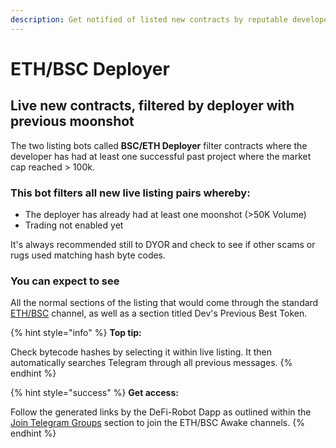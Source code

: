 ```yaml
---
description: Get notified of listed new contracts by reputable developers.
---
```


# ETH/BSC Deployer

## Live new contracts, filtered by deployer with previous moonshot

The two listing bots called **BSC/ETH Deployer** filter contracts where the developer has had at least one successful past project where the market cap reached > 100k.

### This bot filters all new live listing pairs whereby:&#x20;

* The deployer has already had at least one moonshot (>50K Volume)
* Trading not enabled yet

It's always recommended still to DYOR and check to see if other scams or rugs used matching hash byte codes.

### You can expect to see

All the normal sections of the listing that would come through the standard [ETH/BSC](eth-bsc-contracts.md) channel, as well as a section titled Dev's Previous Best Token.

{% hint style="info" %}
**Top tip:**

Check bytecode hashes by selecting it within live listing. It then automatically searches Telegram through all previous messages.
{% endhint %}

{% hint style="success" %}
**Get access:**

Follow the generated links by the DeFi-Robot Dapp as outlined within the [Join Telegram Groups](broken-reference) section to join the ETH/BSC Awake channels.
{% endhint %}
